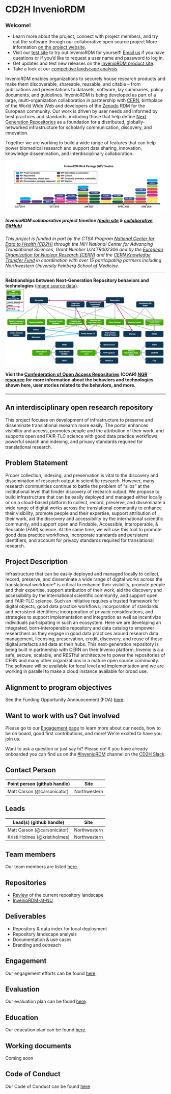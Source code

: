 # CD2H InvenioRDM

### Welcome!
* Learn more about the project, connect with project members, and try out the software through our collaborative open source project More information [on the project website](https://github.com/inveniosoftware/invenio-app-rdm). 
* Visit our [test site](http://bit.ly/inveniordm-at-nu) to try out InvenioRDM for yourself! [Email us](mailto:invenioRDM@northwestern.edu) if you have questions or if you’d like to request a user name and password to log in.
* Get updates and test new releases on the [InvenioRDM product site](https://invenio-software.org/).
* Take a look at our [competitive landscape analysis](https://github.com/data2health/repository-and-index-software).

InvenioRDM enables organizations to securely house research products and make them discoverable, shareable, reusable, and citable – from publications and presentations to datasets, software, lay summaries, policy documents, and guidelines. InvenioRDM is being developed as part of a large, multi-organization collaboration in partnership with [CERN](https://home.cern/), birthplace of the World Wide Web and developers of the [Zenodo](https://zenodo.org/) RDM for the European community. Our work is driven by user needs and informed by best practices and standards, including those that help define [Next Generation Repositories](http://ngr.coar-repositories.org/) as a foundation for a distributed, globally-networked infrastructure for scholarly communication, discovery, and innovation. 

Together we are working to build a wide range of features that can help power biomedical research and support data sharing, innovation, knowledge dissemination, and interdisciplinary collaboration.

![alt text](https://github.com/data2health/InvenioRDM/blob/master/InvenioRDM-development%20roadmap.png "InvenioRDM collaborative project timeline")
##### InvenioRDM collaborative project timeline ([main site](https://invenio-software.org/) & [collaborative GitHub](https://github.com/inveniosoftware/invenio-app-rdm))

_This project is funded in part by the CTSA Program [National Center for Data to Health (CD2H)](https://ctsa.ncats.nih.gov/cd2h/) through the NIH National Center for Advancing Translational Sciences, Grant Number U24TR002306 and by the [European Organization for Nuclear Research (CERN)](https://home.cern/) and the [CERN Knowledge Transfer Fund](https://kt.cern/cern-knowledge-transfer-fund-overview) in coordination with over 15 participating partners including Northwestern University Feinberg School of Medicine._

________________

**Relationships between Next-Generation Repository behaviors and technologies** ([image source data](http://ngr.coar-repositories.org/)). 
![alt text](https://github.com/data2health/InvenioRDM/blob/master/NGR_Behaviors%26Technologies_19_09.png "NGR Behaviors and Technologies")

#### Visit the [Confederation of Open Access Repositories](https://www.coar-repositories.org/) (COAR) [NGR resource](http://ngr.coar-repositories.org/) for more information about the behaviors and technologies shown here, user stories related to the behaviors, and more. 

________________

## An interdisciplinary open research repository

This project focuses on development of infrastructure to preserve and disseminate translational research more easily. The portal enhances visibility and access, promotes people and the attribution of their work, and supports open and FAIR-TLC science with good data practice workflows, powerful search and indexing, and privacy standards required for translational research.

## Problem Statement

Proper collection, indexing, and preservation is vital to the discovery and dissemination of research output in scientific research. However, many research communities continue to battle the problem of “silos” at the institutional level that hinder discovery of research output. We propose to build infrastructure that can be easily deployed and managed either locally or on a cloud-based platform to collect, record, preserve, and disseminate a wide range of digital works across the translational community to enhance their visibility, promote people and their expertise, support attribution of their work, aid the discovery and accessibility by the international scientific community, and support open and Findable, Accessible, Interoperable, & Reusable (FAIR) science. At the same time, we will use this tool to promote good data practice workflows, incorporate standards and persistent identifiers, and account for privacy standards required for translational research. 

## Project Description

Infrastructure that can be easily deployed and managed locally to collect, record, preserve, and disseminate a wide range of digital works across the translational workforce\* is critical to enhance their visibility, promote people and their expertise, support attribution of their work, aid the discovery and accessibility by the international scientific community, and support open and FAIR-TLC science. Such an initiative requires a trusted framework for digital objects, good data practice workflows; incorporation of standards and persistent identifiers; incorporation of privacy considerations, and strategies to support implementation and integration as well as incentivize individuals participating in such an ecosystem. Here we are developing an integrated, born-interoperable repository and data catalog to empower researchers as they engage in good data practices around research data management, licensing, preservation, credit, discovery, and reuse of these digital artefacts and data at their hubs. This next-generation repository is being built in partnership with CERN on their Invenio platform. Invenio is a a safe, secure, scalable, and RESTful architecture to power the repositories of CERN and many other organizations in a mature open source community. The software will be available for local level and implementation and we are working in parallel to make a cloud instance available for broad use.

## Alignment to program objectives
See the Funding Opportunity Announcement (FOA) [here](https://github.com/data2health/roadmap/blob/master/cd2h-foa.md).

## Want to work with us? Get involved
Please go to our [Engagement page](https://github.com/data2health/InvenioRDM/blob/master/engagement.md) to learn more about our needs, how to be on board, good first contributions, and more! We're excited to have you join us. 

Want to ask a question or just say hi? Please do! If you have already onboarded you can find us on the [#InvenioRDM](https://app.slack.com/client/T4SPTQGE7/CGH677GUT) channel on the [CD2H Slack](https://cd2h.slack.com/messages).

## Contact Person

| **Point person (github handle)**  | **Site** |
----------|--------------|
| Matt Carson (@carsonicator) | Northwestern
## Leads

Lead(s) (github handle) | Site
----------|--------------|
| Matt Carson (@carsonicator) | Northwestern
| Kristi Holmes (@kristiholmes) | Northwestern

## Team members 

Our team members are listed [here](https://github.com/data2health/InvenioRDM/blob/master/team.md).

## Repositories

* [Review](https://github.com/data2health/repository-and-index-software) of the current repository landscape
* [InvenioRDM-at-NU](https://github.com/galterlibrary/InvenioRDM-at-NU)

## Deliverables

* Repository & data index for local deployment
* Repository landscape analysis
* Documentation & use cases
* Branding and outreach

## Engagement

Our engagement efforts can be found [here](https://github.com/data2health/InvenioRDM/blob/master/engagement.md).

## Evaluation

Our evaluation plan can be found [here](https://github.com/data2health/InvenioRDM/blob/master/evaluation.md).

## Education

Our education plan can be found [here](https://github.com/data2health/InvenioRDM/blob/master/education.md).

## Working documents

Coming soon

## Code of Conduct
Our Code of Conduct can be found [here](https://github.com/data2health/InvenioRDM/blob/master/CODE_OF_CONDUCT.md)
